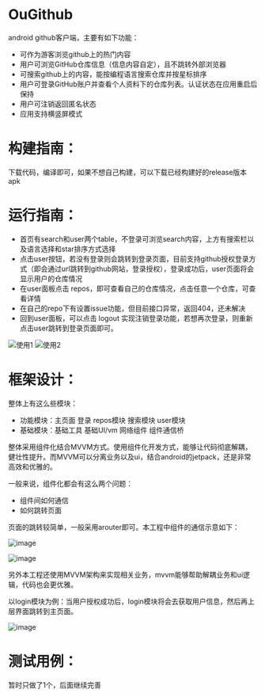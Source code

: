 # OuGithub
android github客户端，主要有如下功能：

- 可作为游客浏览github上的热门内容
- 用户可浏览GitHub仓库信息（信息内容自定），且不跳转外部浏览器
- 可搜索github上的内容，能按编程语言搜索仓库并按星标排序
- 用户可登录GitHub账户并查看个人资料下的仓库列表。认证状态在应用重启后保持
- 用户可注销返回匿名状态
- 应用支持横竖屏模式

# 构建指南：

下载代码，编译即可，如果不想自己构建，可以下载已经构建好的release版本apk

# 运行指南：

- 首页有search和user两个table，不登录可浏览search内容，上方有搜索栏以及语言选择和star排序方式选择
- 点击user按钮，若没有登录则会跳转到登录页面，目前支持github授权登录方式（即会通过url跳转到github网站，登录授权），登录成功后，user页面将会显示用户的仓库情况
- 在user面板点击 repos，即可查看自己的仓库情况，点击任意一个仓库，可查看详情
- 在自己的repo下有设置issue功能，但目前接口异常，返回404，还未解决
- 回到user面板，可以点击 logout 实现注销登录功能，若想再次登录，则重新点击user跳转到登录页面即可。

![使用1](https://github.com/user-attachments/assets/e983ec2c-b514-4040-bb73-4aa24b5d9ce3)
![使用2](https://github.com/user-attachments/assets/66ed6c11-97db-493c-b5fb-3e2d55e869e3)

# 框架设计：
整体上有这么些模块：

- 功能模块：主页面 登录  repos模块 搜索模块 user模块
- 基础模块：基础工具 基础UI/vm 网络组件 组件通信桥


整体采用组件化结合MVVM方式。使用组件化开发方式，能够让代码彻底解耦，健壮性提升。而MVVM可以分离业务以及ui，结合android的jetpack，还是非常高效和优雅的。

一般来说，组件化都会有这么两个问题：

- 组件间如何通信
- 如何跳转页面

页面的跳转较简单，一般采用arouter即可。本工程中组件的通信示意如下：

![image](https://github.com/user-attachments/assets/38913870-783d-4d36-b3db-bb2a0e11d4bb)

![image](https://github.com/user-attachments/assets/a42c097c-092f-4ab8-a489-a68b4b4eea7a)

另外本工程还使用MVVM架构来实现相关业务，mvvm能够帮助解耦业务和ui逻辑，代码也会更优雅。

以login模块为例：当用户授权成功后，login模块将会去获取用户信息，然后再上层界面跳转到主页面。

![image](https://github.com/user-attachments/assets/d540aa2a-fa33-41c4-b5cb-34a94a5ad525)

# 测试用例：
暂时只做了1个，后面继续完善


